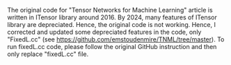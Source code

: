 The original code for "Tensor Networks for Machine Learning" article is written in ITensor library around 2016. By 2024, many features of ITensor library are depreciated. Hence, the original code is not working. Hence, I corrected and updated some depreciated features in the code, only "FixedL.cc" (see https://github.com/emstoudenmire/TNML/tree/master). To run fixedL.cc code, please follow the original GitHub instruction and then only replace "fixedL.cc" file.
